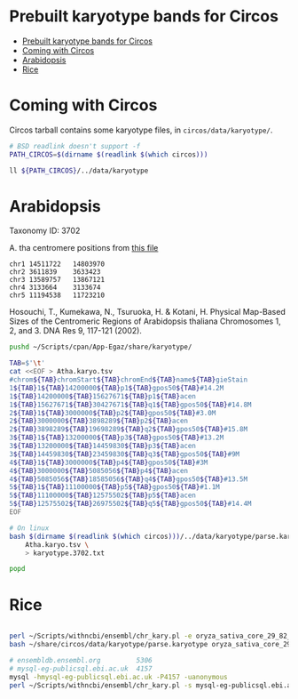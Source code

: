 # Prebuilt karyotype bands for Circos

[TOC levels=1-3]: # ""

- [Prebuilt karyotype bands for Circos](#prebuilt-karyotype-bands-for-circos)
- [Coming with Circos](#coming-with-circos)
- [Arabidopsis](#arabidopsis)
- [Rice](#rice)


# Coming with Circos

Circos tarball contains some karyotype files, in `circos/data/karyotype/`.

```bash
# BSD readlink doesn't support -f
PATH_CIRCOS=$(dirname $(readlink $(which circos)))

ll ${PATH_CIRCOS}/../data/karyotype

```

# Arabidopsis

Taxonomy ID: 3702

A. tha centromere positions from
[this file](ftp://ftp.arabidopsis.org/home/tair/Sequences/whole_chromosomes/tair9_Assembly_gaps.gff)

```text
chr1 14511722	14803970
chr2 3611839	3633423
chr3 13589757	13867121
chr4 3133664	3133674
chr5 11194538	11723210
```

Hosouchi, T., Kumekawa, N., Tsuruoka, H. & Kotani, H. Physical Map-Based Sizes of the Centromeric
Regions of Arabidopsis thaliana Chromosomes 1, 2, and 3. DNA Res 9, 117-121 (2002).

```bash
pushd ~/Scripts/cpan/App-Egaz/share/karyotype/

TAB=$'\t'
cat <<EOF > Atha.karyo.tsv
#chrom${TAB}chromStart${TAB}chromEnd${TAB}name${TAB}gieStain
1${TAB}1${TAB}14200000${TAB}p1${TAB}gpos50${TAB}#14.2M
1${TAB}14200000${TAB}15627671${TAB}p1${TAB}acen
1${TAB}15627671${TAB}30427671${TAB}q1${TAB}gpos50${TAB}#14.8M
2${TAB}1${TAB}3000000${TAB}p2${TAB}gpos50${TAB}#3.0M
2${TAB}3000000${TAB}3898289${TAB}p2${TAB}acen
2${TAB}3898289${TAB}19698289${TAB}q2${TAB}gpos50${TAB}#15.8M
3${TAB}1${TAB}13200000${TAB}p3${TAB}gpos50${TAB}#13.2M
3${TAB}13200000${TAB}14459830${TAB}p3${TAB}acen
3${TAB}14459830${TAB}23459830${TAB}q3${TAB}gpos50${TAB}#9M
4${TAB}1${TAB}3000000${TAB}p4${TAB}gpos50${TAB}#3M
4${TAB}3000000${TAB}5085056${TAB}p4${TAB}acen
4${TAB}5085056${TAB}18585056${TAB}q4${TAB}gpos50${TAB}#13.5M
5${TAB}1${TAB}11100000${TAB}p5${TAB}gpos50${TAB}#1.1M
5${TAB}11100000${TAB}12575502${TAB}p5${TAB}acen
5${TAB}12575502${TAB}26975502${TAB}q5${TAB}gpos50${TAB}#14.4M
EOF

# On linux
bash $(dirname $(readlink $(which circos)))/../data/karyotype/parse.karyotype \
    Atha.karyo.tsv \
    > karyotype.3702.txt

popd

```

# Rice

```bash

perl ~/Scripts/withncbi/ensembl/chr_kary.pl -e oryza_sativa_core_29_82_7
bash ~/share/circos/data/karyotype/parse.karyotype oryza_sativa_core_29_82_7.kary.tsv > Processing/OsatJap/karyotype.OsatJap.txt

# ensembldb.ensembl.org         5306
# mysql-eg-publicsql.ebi.ac.uk  4157
mysql -hmysql-eg-publicsql.ebi.ac.uk -P4157 -uanonymous
perl ~/Scripts/withncbi/ensembl/chr_kary.pl -s mysql-eg-publicsql.ebi.ac.uk --port 4157 -u anonymous -p '' -e oryza_sativa_core_29_82_7

```

